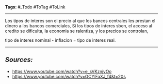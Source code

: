 **Tags:** #_Todo
#ToTag #ToLink 
- - -
Los tipos de interes son el precio al que los bancos centrales les prestan el dinero a los bancos comerciales, 
Si los tipos de interes sben, el acceso al credito se dificulta, la economia se ralentiza, y los precios se controlan, 

tipo de interes nominal - inflacion = tipo de interes real.

- - - 
## ***Sources:***
- https://www.youtube.com/watch?v=e_sVKznjvOo
- https://www.youtube.com/watch?v=GCYlFaXJ_f4&t=20s